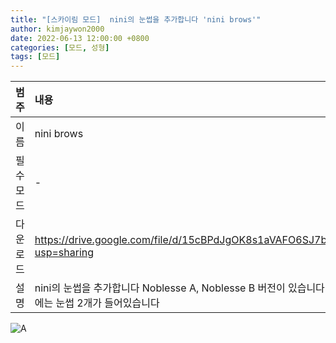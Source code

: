```yaml
---
title: "[스카이림 모드]  nini의 눈썹을 추가합니다 'nini brows'"
author: kimjaywon2000
date: 2022-06-13 12:00:00 +0800
categories: [모드, 성형]
tags: [모드]
---
```


| 범주             | 내용            |
|:----------------|:---------------|
| 이름             | nini brows  |
| 필수 모드         | -              |
| 다운로드          | <https://drive.google.com/file/d/15cBPdJgOK8s1aVAFO6SJ7bE1c90i_72f/view?usp=sharing> |
| 설명             | nini의 눈썹을 추가합니다 Noblesse A, Noblesse B 버전이 있습니다 A에는 눈썹 1개, B에는 눈썹 2개가 들어있습니다 |

![A](https://user-images.githubusercontent.com/76558033/173472066-21fc92c2-5ae6-411f-aa00-d094e3d88a33.png)
